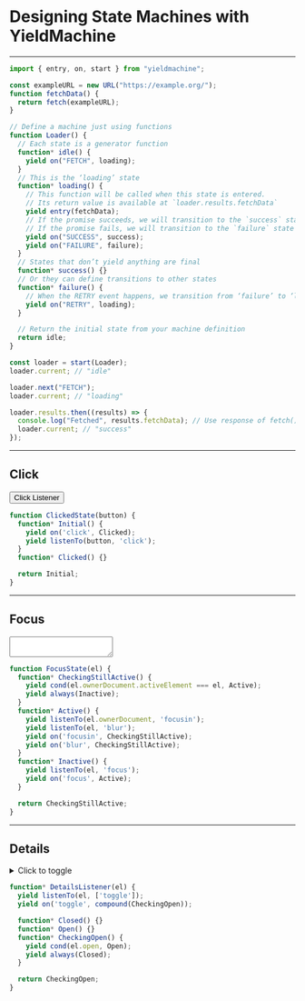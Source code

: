 # Designing State Machines with YieldMachine

<template id=examples-template>
    <style>
        :host { display: block; padding: 1rem; }
        [data-result] { padding: 0.25em 0.5em; background: #fff3; border-radius: 4px; }
    </style>
    <output><slot name=result><code data-result>loading…</code></slot></output>
    <slot name=mainElement></slot>
</template>

----

```js
import { entry, on, start } from "yieldmachine";

const exampleURL = new URL("https://example.org/");
function fetchData() {
  return fetch(exampleURL);
}

// Define a machine just using functions
function Loader() {
  // Each state is a generator function
  function* idle() {
    yield on("FETCH", loading);
  }
  // This is the ‘loading’ state
  function* loading() {
    // This function will be called when this state is entered.
    // Its return value is available at `loader.results.fetchData`
    yield entry(fetchData);
    // If the promise succeeds, we will transition to the `success` state
    // If the promise fails, we will transition to the `failure` state
    yield on("SUCCESS", success);
    yield on("FAILURE", failure);
  }
  // States that don’t yield anything are final
  function* success() {}
  // Or they can define transitions to other states
  function* failure() {
    // When the RETRY event happens, we transition from ‘failure’ to ‘loading’
    yield on("RETRY", loading);
  }

  // Return the initial state from your machine definition
  return idle;
}

const loader = start(Loader);
loader.current; // "idle"

loader.next("FETCH");
loader.current; // "loading"

loader.results.then((results) => {
  console.log("Fetched", results.fetchData); // Use response of fetch()
  loader.current; // "success"
});
```

----

## Click

<machines-example machine="ClickedState">
    <button slot=mainElement type=button>Click Listener</button>
</machines-example>

```js
function ClickedState(button) {
  function* Initial() {
    yield on('click', Clicked);
    yield listenTo(button, 'click');
  }
  function* Clicked() {}

  return Initial;
}
```

----

## Focus

<machines-example machine="FocusState">
    <textarea slot=mainElement></textarea>
</machines-example>

```js
function FocusState(el) {
  function* CheckingStillActive() {
    yield cond(el.ownerDocument.activeElement === el, Active);
    yield always(Inactive);
  }
  function* Active() {
    yield listenTo(el.ownerDocument, 'focusin');
    yield listenTo(el, 'blur');
    yield on('focusin', CheckingStillActive);
    yield on('blur', CheckingStillActive);
  }
  function* Inactive() {
    yield listenTo(el, 'focus');
    yield on('focus', Active);
  }

  return CheckingStillActive;
}
```

----

## Details

<machines-example machine="DetailsListener">
    <details slot=mainElement>
        <summary>Click to toggle</summary>
        <div>Some more details</div>
    </details>
</machines-example>

```js
function* DetailsListener(el) {
  yield listenTo(el, ['toggle']);
  yield on('toggle', compound(CheckingOpen));

  function* Closed() {}
  function* Open() {}
  function* CheckingOpen() {
    yield cond(el.open, Open);
    yield always(Closed);
  }

  return CheckingOpen;
}
```
